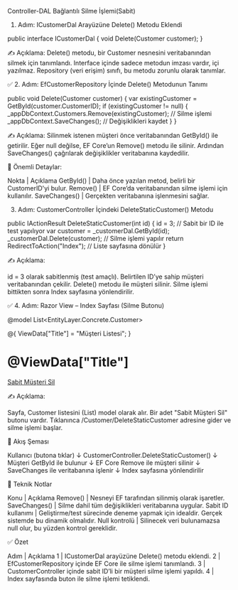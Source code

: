﻿Controller-DAL Bağlantılı Silme İşlemi(Sabit)

1. Adım: ICustomerDal Arayüzüne Delete() Metodu Eklendi

public interface ICustomerDal
{
    void Delete(Customer customer);
}

✍️ Açıklama:
Delete() metodu, bir Customer nesnesini veritabanından silmek için tanımlandı.
Interface içinde sadece metodun imzası vardır, içi yazılmaz.
Repository (veri erişim) sınıfı, bu metodu zorunlu olarak tanımlar.

✅ 2. Adım: EfCustomerRepository İçinde Delete() Metodunun Tanımı

public void Delete(Customer customer)
{
    var existingCustomer = GetById(customer.CustomerID);
    if (existingCustomer != null)
    {
        _appDbContext.Customers.Remove(existingCustomer); // Silme işlemi
        _appDbContext.SaveChanges(); // Değişiklikleri kaydet
    }
}

✍️ Açıklama:
Silinmek istenen müşteri önce veritabanından GetById() ile getirilir.
Eğer null değilse, EF Core’un Remove() metodu ile silinir.
Ardından SaveChanges() çağrılarak değişiklikler veritabanına kaydedilir.

📌 Önemli Detaylar:

Nokta | Açıklama
GetById() | Daha önce yazılan metod, belirli bir CustomerID'yi bulur.
Remove() | EF Core’da veritabanından silme işlemi için kullanılır.
SaveChanges() | Gerçekten veritabanına işlenmesini sağlar.

3. Adım: CustomerController İçindeki DeleteStaticCustomer() Metodu

public IActionResult DeleteStaticCustomer(int id)
{
    id = 3; // Sabit bir ID ile test yapılıyor
    var customer = _customerDal.GetById(id);
    _customerDal.Delete(customer); // Silme işlemi yapılır
    return RedirectToAction("Index"); // Liste sayfasına dönülür
}

✍️ Açıklama:

id = 3 olarak sabitlenmiş (test amaçlı).
Belirtilen ID’ye sahip müşteri veritabanından çekilir.
Delete() metodu ile müşteri silinir.
Silme işlemi bittikten sonra Index sayfasına yönlendirilir.

✅ 4. Adım: Razor View – Index Sayfası (Silme Butonu)

@model List<EntityLayer.Concrete.Customer>

@{
    ViewData["Title"] = "Müşteri Listesi";
}

<h1>@ViewData["Title"]</h1>

<a class="btn btn-secondary" href="/Customer/DeleteStaticCustomer">Sabit Müşteri Sil</a>

✍️ Açıklama:

Sayfa, Customer listesini (List<Customer>) model olarak alır.
Bir adet "Sabit Müşteri Sil" butonu vardır.
Tıklanınca /Customer/DeleteStaticCustomer adresine gider ve silme işlemi başlar.

🔁 Akış Şeması

Kullanıcı (butona tıklar)
       ↓
CustomerController.DeleteStaticCustomer()
       ↓
Müşteri GetById ile bulunur
       ↓
EF Core Remove ile müşteri silinir
       ↓
SaveChanges ile veritabanına işlenir
       ↓
Index sayfasına yönlendirilir

🧠 Teknik Notlar

Konu | Açıklama
Remove() | Nesneyi EF tarafından silinmiş olarak işaretler.
SaveChanges() | Silme dahil tüm değişiklikleri veritabanına uygular.
Sabit ID kullanımı | Geliştirme/test sürecinde deneme yapmak için idealdir. Gerçek sistemde bu dinamik olmalıdır.
Null kontrolü | Silinecek veri bulunamazsa null olur, bu yüzden kontrol gereklidir.

✅ Özet

Adım | Açıklama
1 | ICustomerDal arayüzüne Delete() metodu eklendi.
2 | EfCustomerRepository içinde EF Core ile silme işlemi tanımlandı.
3 | CustomerController içinde sabit ID’li bir müşteri silme işlemi yapıldı.
4 | Index sayfasında buton ile silme işlemi tetiklendi.

